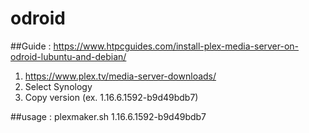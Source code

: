 # odroid

##Guide : https://www.htpcguides.com/install-plex-media-server-on-odroid-lubuntu-and-debian/

1. https://www.plex.tv/media-server-downloads/
2. Select Synology
3. Copy version (ex. 1.16.6.1592-b9d49bdb7)

##usage : plexmaker.sh 1.16.6.1592-b9d49bdb7
